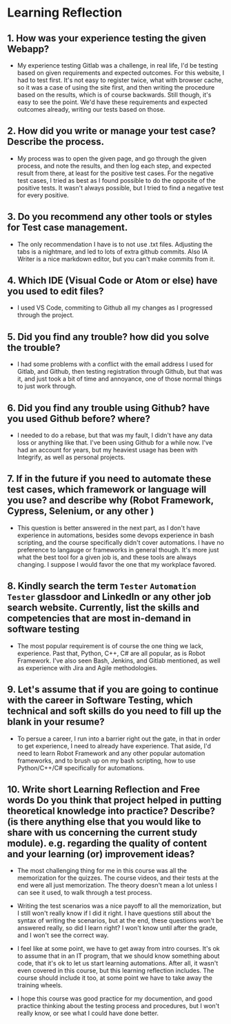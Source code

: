 # Learning Reflection

## 1. How was your experience testing the given Webapp?
- My experience testing Gitlab was a challenge, in real life, I'd be testing based on given requirements and expected outcomes. For this website, I had to test first. It's not easy to register twice, what with browser cache, so it was a case of using the site first, and then writing the procedure based on the results, which is of course backwards. Still though, it's easy to see the point. We'd have these requirements and expected outcomes already, writing our tests based on those.

## 2. How did you write or manage your test case? Describe the process.
- My process was to open the given page, and go through the given process, and note the results, and then log each step, and expected result from there, at least for the positive test cases. For the negative test cases, I tried as best as I found possible to do the opposite of the positive tests. It wasn't always possible, but I tried to find a negative test for every positive.
    
## 3. Do you recommend any other tools or styles for Test case management. 
- The only recommendation I have is to not use .txt files. Adjusting the tabs is a nightmare, and led to lots of extra github commits. Also IA Writer is a nice markdown editor, but you can't make commits from it.

## 4. Which IDE (Visual Code or Atom or else) have you used to edit files?
- I used VS Code, commiting to Github all my changes as I progressed through the project.
     
## 5. Did you find any trouble? how did you solve the trouble?
- I had some problems with a conflict with the email address I used for Gitlab, and Github, then testing registration through Github, but that was it, and just took a bit of time and annoyance, one of those normal things to just work through.

## 6. Did you find any trouble using Github? have you used Github before? where?
- I needed to do a rebase, but that was my fault, I didn't have any data loss or anything like that. I've been using Github for a while now. I've had an account for years, but my heaviest usage has been with Integrify, as well as personal projects.

## 7. If in the future if you need to automate these test cases, which framework or language will you use? and describe why (Robot Framework, Cypress, Selenium, or any other )
- This question is better answered in the next part, as I don't have experience in automations, besides some devops experience in bash scripting, and the course specifically didn't cover automations. I have no preference to langauge or frameworks in general though. It's more just what the best tool for a given job is, and these tools are always changing. I suppose I would favor the one that my workplace favored.

## 8. Kindly search the term `Tester` `Automation Tester` glassdoor and LinkedIn or any other job search website. Currently, list the skills and competencies that are most in-demand in software testing
- The most popular requirement is of course the one thing we lack, experience. Past that, Python, C++, C# are all popular, as is Robot Framework. I've also seen Bash, Jenkins, and Gitlab mentioned, as well as experience with Jira and Agile methodologies.

## 9. **Let's assume** that if you are going to continue with the career in Software Testing, which technical and soft skills do you need to fill up the blank in your resume?
- To persue a career, I run into a barrier right out the gate, in that in order to get experience, I need to already have experience. That aside, I'd need to learn Robot Framework and any other popular automation frameworks, and to brush up on my bash scripting, how to use Python/C++/C# specifically for automations.

## 10. Write short Learning Reflection and Free words Do you think that project helped in putting theoretical knowledge into practice? Describe? (is there anything else that you would like to share with us concerning the current study module). e.g. regarding the quality of content and your learning (or) improvement ideas? 
- The most challenging thing for me in this course was all the memorization for the quizzes. The course videos, and their tests at the end were all just memorization. The theory doesn't mean a lot unless I can see it used, to walk through a test process. 

- Writing the test scenarios was a nice payoff to all the memorization, but I still won't really know if I did it right. I have questions still about the syntax of writing the scenarios, but at the end, these questions won't be answered really, so did I learn right? I won't know until after the grade, and I won't see the correct way.

- I feel like at some point, we have to get away from intro courses. It's ok to assume that in an IT program, that we should know something about code, that it's ok to let us start learning automations. After all, it wasn't even covered in this course, but this learning reflection includes. The course should include it too, at some point we have to take away the training wheels.

- I hope this course was good practice for my documention, and good practice thinking about the testing process and procedures, but I won't really know, or see what I could have done better.




 






